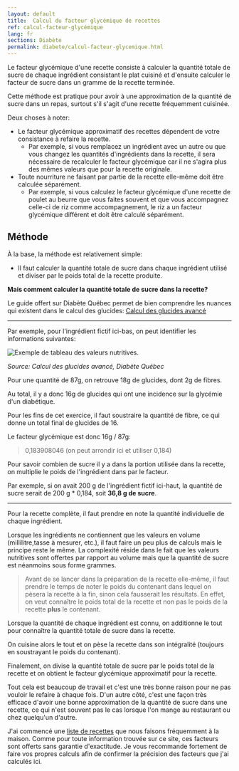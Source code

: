 ```yaml
---
layout: default
title:  Calcul du facteur glycémique de recettes
ref: calcul-facteur-glycémique
lang: fr
sections: Diabète
permalink: diabete/calcul-facteur-glycemique.html
---
```

Le facteur glycémique d'une recette consiste à calculer la quantité totale de sucre de chaque ingrédient consistant le plat cuisiné et d'ensuite calculer le facteur de sucre dans un gramme de la recette terminée.

Cette méthode est pratique pour avoir à une approximation de la quantité de sucre dans un repas, surtout s'il s'agit d'une recette fréquemment cuisinée.

Deux choses à noter:

- Le facteur glycémique approximatif des recettes dépendent de votre consistance à refaire la recette.
  - Par exemple, si vous remplacez un ingrédient avec un autre ou que vous changez les quantités d'ingrédients dans la recette, il sera nécessaire de recalculer le facteur glycémique car il ne s'agira plus des mêmes valeurs que pour la recette originale.
- Toute nourriture ne faisant par partie de la recette elle-même doit être calculée séparément.
  - Par exemple, si vous calculez le facteur glycémique d'une recette de poulet au beurre que vous faites souvent et que vous accompagnez celle-ci de riz comme accompagnement, le riz a un facteur glycémique différent et doit être calculé séparément.

## Méthode

À la base, la méthode est relativement simple:

- Il faut calculer la quantité totale de sucre dans chaque ingrédient utilisé et diviser par le poids total de la recette produite.

**Mais comment calculer la quantité totale de sucre dans la recette?**

Le guide offert sur Diabète Québec permet de bien comprendre les nuances qui existent dans le calcul des glucides:
[Calcul des glucides avancé](https://www.diabete.qc.ca/wp-content/uploads/2014/08/Calcul-glucides-1un-ng-4.pdf)

----
Par exemple, pour l'ingrédient fictif ici-bas, on peut identifier les informations suivantes:

![Exemple de tableau des valeurs nutritives.](../assets/images/tableau-valeur-nutritive.png)

<!--markdownlint-disable MD036-->
*Source: Calcul des glucides avancé, Diabète Québec*
<!--markdownlint-enable MD036-->

Pour une quantité de 87g, on retrouve 18g de glucides, dont 2g de fibres.

Au total, il y a donc 16g de glucides qui ont une incidence sur la glycémie d'un diabétique.

Pour les fins de cet exercice, il faut soustraire la quantité de fibre, ce qui donne un total final de glucides de 16.

Le facteur glycémique est donc 16g / 87g:

> 0,183908046 (on peut arrondir ici et utiliser 0,184)

Pour savoir combien de sucre il y a dans la portion utilisée dans la recette, on multiplie le poids de l'ingrédient dans par le facteur.

Par exemple, si on avait 200 g de l'ingrédient fictif ici-haut, la quantité de sucre serait de 200 g * 0,184, soit **36,8 g de sucre**.

----

Pour la recette complète, il faut prendre en note la quantité individuelle de chaque ingrédient.

Lorsque les ingrédients ne contiennent que les valeurs en volume (millilitre,tasse à mesurer, etc.), il faut faire un peu plus de calculs mais le principe reste le même.
La complexité réside dans le fait que les valeurs nutritives sont offertes par rapport au volume mais que la quantité de sucre est néanmoins sous forme grammes.

>Avant de se lancer dans la préparation de la recette elle-même, il faut prendre le temps de noter le poids du contenant dans lequel on pèsera la recette à la fin, sinon cela fausserait les résultats.
En effet, on veut connaître le poids total de la recette et non pas le poids de la recette **plus** le contenant.

Lorsque la quantité de chaque ingrédient est connu, on additionne le tout pour connaître la quantité totale de sucre dans la recette.

On cuisine alors le tout et on pèse la recette dans son intégralité (toujours en soustrayant le poids du contenant).

Finalement, on divise la quantité totale de sucre par le poids total de la recette et on obtient le facteur glycémique approximatif pour la recette.

Tout cela est beaucoup de travail et c'est une très bonne raison pour ne pas vouloir le refaire à chaque fois.
D'un autre côté, c'est une façon très efficace d'avoir une bonne approximation de la quantité de sucre dans une recette, ce qui n'est souvent pas le cas lorsque l'on mange au restaurant ou chez quelqu'un d'autre.

J'ai commencé une [liste de recettes](({{site.baseurl}}/recettes-facteur-glycemique.html)) que nous faisons fréquemment à la maison.
Comme pour toute information trouvée sur ce site, ces facteurs sont offerts sans garantie d'exactitude.
Je vous recommande fortement de faire vos propres calculs afin de confirmer la précision des facteurs que j'ai calculés ici.
